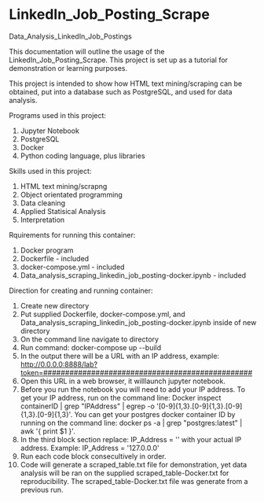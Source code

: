 # LinkedIn_Job_Posting_Scrape
Data_Analysis_LinkedIn_Job_Postings 


This documentation will outline the usage of the LinkedIn_Job_Posting_Scrape. This project is set up as a tutorial for demonstration or learning purposes. 

This project is intended to show how HTML text mining/scraping can be obtained, put into a database such as PostgreSQL, and used for data analysis.

Programs used in this project:
1. Jupyter Notebook
2. PostgreSQL
3. Docker
4. Python coding language, plus libraries

Skills used in this project:
1. HTML text mining/scrapng
2. Object orientated programming
3. Data cleaning
4. Applied Statisical Analysis
5. Interpretation

Rquirements for running this container: 
1. Docker program 
2. Dockerfile - included
3. docker-compose.yml - included
4. Data_analysis_scraping_linkedin_job_posting-docker.ipynb - included

Direction for creating and running container:
1. Create new directory
2. Put supplied Dockerfile, docker-compose.yml, and Data_analysis_scraping_linkedin_job_posting-docker.ipynb inside of new directory
3. On the command line navigate to directory
4. Run command: docker-compose up --build
5. In the output there will be a URL with an IP address, example: http://0.0.0.0:8888/lab?token=################################################
6. Open this URL in a web browser, it willlaunch jupyter notebook.
7. Before you run the notebook you will need to add your IP address. To get your IP address, run on the command line: Docker inspect containerID | grep "IPAddress" | egrep -o '[0-9]{1,3}\.[0-9]{1,3}\.[0-9]{1,3}\.[0-9]{1,3}'. You can get your postgres docker container ID by running on the command line: docker ps -a | grep "postgres:latest" | awk '{ print $1 }'.
8. In the third block section replace: IP_Address = '<YOUR IP ADDRESS>' with your actual IP address. Example: IP_Address = '127.0.0.0'
9. Run each code block consecultively in order. 
10. Code will generate a scraped_table.txt file for demonstration, yet data analysis will be ran on the supplied scraped_table-Docker.txt for reproducibility. The scraped_table-Docker.txt file was generate from a previous run.  

